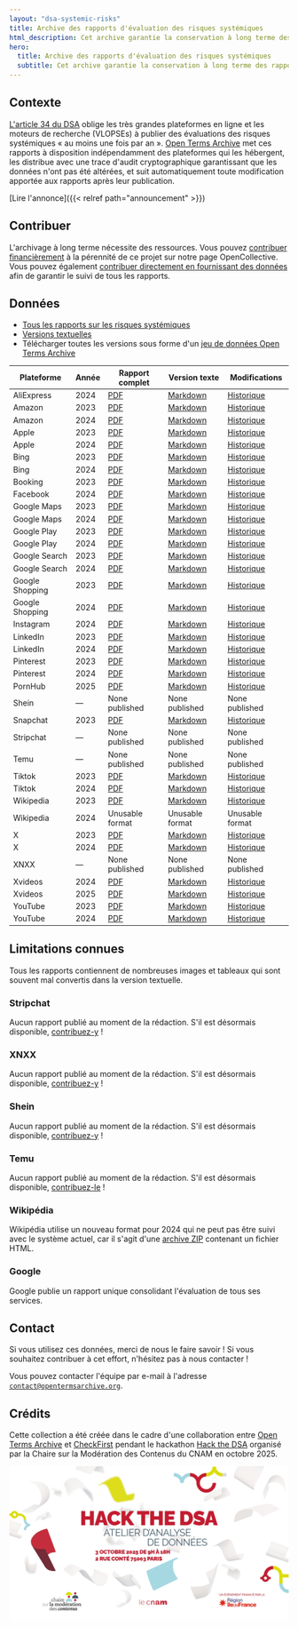 ```yaml
---
layout: "dsa-systemic-risks"
title: Archive des rapports d'évaluation des risques systémiques
html_description: Cet archive garantie la conservation à long terme des rapports sur les risques systémiques exigés par le DSA
hero:
  title: Archive des rapports d'évaluation des risques systémiques
  subtitle: Cet archive garantie la conservation à long terme des rapports sur les risques systémiques exigés par le DSA. Il facilite la recherche et renforce la responsabilité de la plateforme.
---
```


## Contexte

[L'article 34 du DSA](https://eur-lex.europa.eu/eli/reg/2022/2065/oj/eng#art_34) oblige les très grandes plateformes en ligne et les moteurs de recherche (VLOPSEs) à publier des évaluations des risques systémiques « au moins une fois par an ». [Open Terms Archive](https://opentermsarchive.org/) met ces rapports à disposition indépendamment des plateformes qui les hébergent, les distribue avec une trace d'audit cryptographique garantissant que les données n'ont pas été altérées, et suit automatiquement toute modification apportée aux rapports après leur publication.

[Lire l'annonce]({{< relref path="announcement" >}})

## Contribuer

L'archivage à long terme nécessite des ressources. Vous pouvez [contribuer financièrement](https://opencollective.com/opentermsarchive/projects/dsa-systemic-risks-reports) à la pérennité de ce projet sur notre page OpenCollective.
Vous pouvez également [contribuer directement en fournissant des données](https://github.com/OpenTermsArchive/dsa-reports-declarations/blob/main/CONTRIBUTING.md) afin de garantir le suivi de tous les rapports.

## Données

- [Tous les rapports sur les risques systémiques](https://github.com/OpenTermsArchive/dsa-reports-snapshots/)
- [Versions textuelles](https://github.com/OpenTermsArchive/dsa-reports-versions/)
- Télécharger toutes les versions sous forme d'un [jeu de données Open Terms Archive](https://github.com/OpenTermsArchive/dsa-reports-versions/releases)

<!-- [html-validate-disable-block wcag/h63: markdown does not generate tables with scope attribute] -->
| Plateforme | Année | Rapport complet | Version texte | Modifications |
|----------|------|-------------|--------------|---------|
| AliExpress | 2024 | [PDF](https://github.com/OpenTermsArchive/dsa-reports-snapshots/blob/main/AliExpress/Systemic%20Risks%20—%202024.pdf) | [Markdown](https://raw.githubusercontent.com/OpenTermsArchive/dsa-reports-versions/refs/heads/main/AliExpress/Systemic%20Risks%20—%202024.md) | [Historique](https://github.com/OpenTermsArchive/dsa-reports-versions/commits/main/AliExpress/Systemic%20Risks%20—%202024.md) |
| Amazon | 2023 | [PDF](https://github.com/OpenTermsArchive/dsa-reports-snapshots/blob/main/Amazon/Systemic%20Risks%20—%202023.pdf) | [Markdown](https://raw.githubusercontent.com/OpenTermsArchive/dsa-reports-versions/refs/heads/main/Amazon/Systemic%20Risks%20—%202023.md) | [Historique](https://github.com/OpenTermsArchive/dsa-reports-versions/commits/main/Amazon/Systemic%20Risks%20—%202023.md) |
| Amazon | 2024 | [PDF](https://github.com/OpenTermsArchive/dsa-reports-snapshots/blob/main/Amazon/Systemic%20Risks%20—%202024.pdf) | [Markdown](https://raw.githubusercontent.com/OpenTermsArchive/dsa-reports-versions/refs/heads/main/Amazon/Systemic%20Risks%20—%202024.md) | [Historique](https://github.com/OpenTermsArchive/dsa-reports-versions/commits/main/Amazon/Systemic%20Risks%20—%202024.md) |
| Apple | 2023 | [PDF](https://github.com/OpenTermsArchive/dsa-reports-snapshots/blob/main/Apple/Systemic%20Risks%20—%202023.pdf) | [Markdown](https://raw.githubusercontent.com/OpenTermsArchive/dsa-reports-versions/refs/heads/main/Apple/Systemic%20Risks%20—%202023.md) | [Historique](https://github.com/OpenTermsArchive/dsa-reports-versions/commits/main/Apple/Systemic%20Risks%20—%202023.md) |
| Apple | 2024 | [PDF](https://github.com/OpenTermsArchive/dsa-reports-snapshots/blob/main/Apple/Systemic%20Risks%20—%202024.pdf) | [Markdown](https://raw.githubusercontent.com/OpenTermsArchive/dsa-reports-versions/refs/heads/main/Apple/Systemic%20Risks%20—%202024.md) | [Historique](https://github.com/OpenTermsArchive/dsa-reports-versions/commits/main/Apple/Systemic%20Risks%20—%202024.md) |
| Bing | 2023 | [PDF](https://github.com/OpenTermsArchive/dsa-reports-snapshots/blob/main/Bing/Systemic%20Risks%20—%202023.pdf) | [Markdown](https://raw.githubusercontent.com/OpenTermsArchive/dsa-reports-versions/refs/heads/main/Bing/Systemic%20Risks%20—%202023.md) | [Historique](https://github.com/OpenTermsArchive/dsa-reports-versions/commits/main/Bing/Systemic%20Risks%20—%202023.md) |
| Bing | 2024 | [PDF](https://github.com/OpenTermsArchive/dsa-reports-snapshots/blob/main/Bing/Systemic%20Risks%20—%202024.pdf) | [Markdown](https://raw.githubusercontent.com/OpenTermsArchive/dsa-reports-versions/refs/heads/main/Bing/Systemic%20Risks%20—%202024.md) | [Historique](https://github.com/OpenTermsArchive/dsa-reports-versions/commits/main/Bing/Systemic%20Risks%20—%202024.md) |
| Booking | 2023 | [PDF](https://github.com/OpenTermsArchive/dsa-reports-snapshots/blob/main/Booking/Systemic%20Risks%20—%202023.pdf) | [Markdown](https://raw.githubusercontent.com/OpenTermsArchive/dsa-reports-versions/refs/heads/main/Booking/Systemic%20Risks%20—%202023.md) | [Historique](https://github.com/OpenTermsArchive/dsa-reports-versions/commits/main/Booking/Systemic%20Risks%20—%202023.md) |
| Facebook | 2024 | [PDF](https://github.com/OpenTermsArchive/dsa-reports-snapshots/blob/main/Facebook/Systemic%20Risks%20—%202024.pdf) | [Markdown](https://raw.githubusercontent.com/OpenTermsArchive/dsa-reports-versions/refs/heads/main/Facebook/Systemic%20Risks%20—%202024.md) | [Historique](https://github.com/OpenTermsArchive/dsa-reports-versions/commits/main/Facebook/Systemic%20Risks%20—%202024.md) |
| Google Maps | 2023 | [PDF](https://github.com/OpenTermsArchive/dsa-reports-snapshots/blob/main/Google%20Maps/Systemic%20Risks%20—%202023.pdf) | [Markdown](https://raw.githubusercontent.com/OpenTermsArchive/dsa-reports-versions/refs/heads/main/Google%20Maps/Systemic%20Risks%20—%202023.md) | [Historique](https://github.com/OpenTermsArchive/dsa-reports-versions/commits/main/Google%20Maps/Systemic%20Risks%20—%202023.md) |
| Google Maps | 2024 | [PDF](https://github.com/OpenTermsArchive/dsa-reports-snapshots/blob/main/Google%20Maps/Systemic%20Risks%20—%202024.pdf) | [Markdown](https://raw.githubusercontent.com/OpenTermsArchive/dsa-reports-versions/refs/heads/main/Google%20Maps/Systemic%20Risks%20—%202024.md) | [Historique](https://github.com/OpenTermsArchive/dsa-reports-versions/commits/main/Google%20Maps/Systemic%20Risks%20—%202024.md) |
| Google Play | 2023 | [PDF](https://github.com/OpenTermsArchive/dsa-reports-snapshots/blob/main/Google%20Play/Systemic%20Risks%20—%202023.pdf) | [Markdown](https://raw.githubusercontent.com/OpenTermsArchive/dsa-reports-versions/refs/heads/main/Google%20Play/Systemic%20Risks%20—%202023.md) | [Historique](https://github.com/OpenTermsArchive/dsa-reports-versions/commits/main/Google%20Play/Systemic%20Risks%20—%202023.md) |
| Google Play | 2024 | [PDF](https://github.com/OpenTermsArchive/dsa-reports-snapshots/blob/main/Google%20Play/Systemic%20Risks%20—%202024.pdf) | [Markdown](https://raw.githubusercontent.com/OpenTermsArchive/dsa-reports-versions/refs/heads/main/Google%20Play/Systemic%20Risks%20—%202024.md) | [Historique](https://github.com/OpenTermsArchive/dsa-reports-versions/commits/main/Google%20Play/Systemic%20Risks%20—%202024.md) |
| Google Search | 2023 | [PDF](https://github.com/OpenTermsArchive/dsa-reports-snapshots/blob/main/Google%20Search/Systemic%20Risks%20—%202023.pdf) | [Markdown](https://raw.githubusercontent.com/OpenTermsArchive/dsa-reports-versions/refs/heads/main/Google%20Search/Systemic%20Risks%20—%202023.md) | [Historique](https://github.com/OpenTermsArchive/dsa-reports-versions/commits/main/Google%20Search/Systemic%20Risks%20—%202023.md) |
| Google Search | 2024 | [PDF](https://github.com/OpenTermsArchive/dsa-reports-snapshots/blob/main/Google%20Search/Systemic%20Risks%20—%202024.pdf) | [Markdown](https://raw.githubusercontent.com/OpenTermsArchive/dsa-reports-versions/refs/heads/main/Google%20Search/Systemic%20Risks%20—%202024.md) | [Historique](https://github.com/OpenTermsArchive/dsa-reports-versions/commits/main/Google%20Search/Systemic%20Risks%20—%202024.md) |
| Google Shopping | 2023 | [PDF](https://github.com/OpenTermsArchive/dsa-reports-snapshots/blob/main/Google%20Shopping/Systemic%20Risks%20—%202023.pdf) | [Markdown](https://raw.githubusercontent.com/OpenTermsArchive/dsa-reports-versions/refs/heads/main/Google%20Shopping/Systemic%20Risks%20—%202023.md) | [Historique](https://github.com/OpenTermsArchive/dsa-reports-versions/commits/main/Google%20Shopping/Systemic%20Risks%20—%202023.md) |
| Google Shopping | 2024 | [PDF](https://github.com/OpenTermsArchive/dsa-reports-snapshots/blob/main/Google%20Shopping/Systemic%20Risks%20—%202024.pdf) | [Markdown](https://raw.githubusercontent.com/OpenTermsArchive/dsa-reports-versions/refs/heads/main/Google%20Shopping/Systemic%20Risks%20—%202024.md) | [Historique](https://github.com/OpenTermsArchive/dsa-reports-versions/commits/main/Google%20Shopping/Systemic%20Risks%20—%202024.md) |
| Instagram | 2024 | [PDF](https://github.com/OpenTermsArchive/dsa-reports-snapshots/blob/main/Instagram/Systemic%20Risks%20—%202024.pdf) | [Markdown](https://raw.githubusercontent.com/OpenTermsArchive/dsa-reports-versions/refs/heads/main/Instagram/Systemic%20Risks%20—%202024.md) | [Historique](https://github.com/OpenTermsArchive/dsa-reports-versions/commits/main/Instagram/Systemic%20Risks%20—%202024.md) |
| LinkedIn | 2023 | [PDF](https://github.com/OpenTermsArchive/dsa-reports-snapshots/blob/main/LinkedIn/Systemic%20Risks%20—%202023.pdf) | [Markdown](https://raw.githubusercontent.com/OpenTermsArchive/dsa-reports-versions/refs/heads/main/LinkedIn/Systemic%20Risks%20—%202023.md) | [Historique](https://github.com/OpenTermsArchive/dsa-reports-versions/commits/main/LinkedIn/Systemic%20Risks%20—%202023.md) |
| LinkedIn | 2024 | [PDF](https://github.com/OpenTermsArchive/dsa-reports-snapshots/blob/main/LinkedIn/Systemic%20Risks%20—%202024.pdf) | [Markdown](https://raw.githubusercontent.com/OpenTermsArchive/dsa-reports-versions/refs/heads/main/LinkedIn/Systemic%20Risks%20—%202024.md) | [Historique](https://github.com/OpenTermsArchive/dsa-reports-versions/commits/main/LinkedIn/Systemic%20Risks%20—%202024.md) |
| Pinterest | 2023 | [PDF](https://github.com/OpenTermsArchive/dsa-reports-snapshots/blob/main/Pinterest/Systemic%20Risks%20—%202023.pdf) | [Markdown](https://raw.githubusercontent.com/OpenTermsArchive/dsa-reports-versions/refs/heads/main/Pinterest/Systemic%20Risks%20—%202023.md) | [Historique](https://github.com/OpenTermsArchive/dsa-reports-versions/commits/main/Pinterest/Systemic%20Risks%20—%202023.md) |
| Pinterest| 2024 | [PDF](https://github.com/OpenTermsArchive/dsa-reports-snapshots/blob/main/Pinterest/Systemic%20Risks%20—%202024.pdf) | [Markdown](https://raw.githubusercontent.com/OpenTermsArchive/dsa-reports-versions/refs/heads/main/Pinterest/Systemic%20Risks%20—%202024.md) | [Historique](https://github.com/OpenTermsArchive/dsa-reports-versions/commits/main/Pinterest/Systemic%20Risks%20—%202024.md) |
| PornHub | 2025 | [PDF](https://github.com/OpenTermsArchive/dsa-reports-snapshots/blob/main/PornHub/Systemic%20Risks%20—%202025.pdf) | [Markdown](https://raw.githubusercontent.com/OpenTermsArchive/dsa-reports-versions/refs/heads/main/PornHub/Systemic%20Risks%20—%202025.md) | [Historique](https://github.com/OpenTermsArchive/dsa-reports-versions/commits/main/PornHub/Systemic%20Risks%20—%202025.md) |
| Shein | — | None published | None published | None published |
| Snapchat | 2023 | [PDF](https://github.com/OpenTermsArchive/dsa-reports-snapshots/blob/main/Snapchat/Systemic%20Risks%20—%202023.pdf) | [Markdown](https://raw.githubusercontent.com/OpenTermsArchive/dsa-reports-versions/refs/heads/main/Snapchat/Systemic%20Risks%20—%202023.md) | [Historique](https://github.com/OpenTermsArchive/dsa-reports-versions/commits/main/Snapchat/Systemic%20Risks%20—%202023.md) |
| Stripchat | — | None published | None published | None published |
| Temu | — | None published | None published | None published |
| Tiktok | 2023 | [PDF](https://github.com/OpenTermsArchive/dsa-reports-snapshots/blob/main/Tiktok/Systemic%20Risks%20—%202023.pdf) | [Markdown](https://raw.githubusercontent.com/OpenTermsArchive/dsa-reports-versions/refs/heads/main/Tiktok/Systemic%20Risks%20—%202023.md) | [Historique](https://github.com/OpenTermsArchive/dsa-reports-versions/commits/main/Tiktok/Systemic%20Risks%20—%202023.md) |
| Tiktok | 2024 | [PDF](https://github.com/OpenTermsArchive/dsa-reports-snapshots/blob/main/Tiktok/Systemic%20Risks%20—%202024.pdf) | [Markdown](https://raw.githubusercontent.com/OpenTermsArchive/dsa-reports-versions/refs/heads/main/Tiktok/Systemic%20Risks%20—%202024.md) | [Historique](https://github.com/OpenTermsArchive/dsa-reports-versions/commits/main/Tiktok/Systemic%20Risks%20—%202024.md) |
| Wikipedia | 2023 | [PDF](https://github.com/OpenTermsArchive/dsa-reports-snapshots/blob/main/Wikipedia/Systemic%20Risks%20—%202023.pdf) | [Markdown](https://raw.githubusercontent.com/OpenTermsArchive/dsa-reports-versions/refs/heads/main/Wikipedia/Systemic%20Risks%20—%202023.md) | [Historique](https://github.com/OpenTermsArchive/dsa-reports-versions/commits/main/Wikipedia/Systemic%20Risks%20—%202023.md) |
| Wikipedia | 2024 | Unusable format | Unusable format | Unusable format |
| X | 2023 | [PDF](https://github.com/OpenTermsArchive/dsa-reports-snapshots/blob/main/X/Systemic%20Risks%20—%202023.pdf) | [Markdown](https://raw.githubusercontent.com/OpenTermsArchive/dsa-reports-versions/refs/heads/main/X/Systemic%20Risks%20—%202023.md) | [Historique](https://github.com/OpenTermsArchive/dsa-reports-versions/commits/main/X/Systemic%20Risks%20—%202023.md) |
| X | 2024 | [PDF](https://github.com/OpenTermsArchive/dsa-reports-snapshots/blob/main/X/Systemic%20Risks%20—%202024.pdf) | [Markdown](https://raw.githubusercontent.com/OpenTermsArchive/dsa-reports-versions/refs/heads/main/X/Systemic%20Risks%20—%202024.md) | [Historique](https://github.com/OpenTermsArchive/dsa-reports-versions/commits/main/X/Systemic%20Risks%20—%202024.md) |
| XNXX | — | None published | None published | None published |
| Xvideos | 2024 | [PDF](https://github.com/OpenTermsArchive/dsa-reports-snapshots/blob/main/Xvideos/Systemic%20Risks%20—%202024.pdf) | [Markdown](https://raw.githubusercontent.com/OpenTermsArchive/dsa-reports-versions/refs/heads/main/Xvideos/Systemic%20Risks%20—%202024.md) | [Historique](https://github.com/OpenTermsArchive/dsa-reports-versions/commits/main/Xvideos/Systemic%20Risks%20—%202024.md) |
| Xvideos | 2025 | [PDF](https://github.com/OpenTermsArchive/dsa-reports-snapshots/blob/main/Xvideos/Systemic%20Risks%20—%202025.pdf) | [Markdown](https://raw.githubusercontent.com/OpenTermsArchive/dsa-reports-versions/refs/heads/main/Xvideos/Systemic%20Risks%20—%202025.md) | [Historique](https://github.com/OpenTermsArchive/dsa-reports-versions/commits/main/Xvideos/Systemic%20Risks%20—%202025.md) |
| YouTube | 2023 | [PDF](https://github.com/OpenTermsArchive/dsa-reports-snapshots/blob/main/Youtube/Systemic%20Risks%20—%202023.pdf) | [Markdown](https://raw.githubusercontent.com/OpenTermsArchive/dsa-reports-versions/refs/heads/main/Youtube/Systemic%20Risks%20—%202023.md) | [Historique](https://github.com/OpenTermsArchive/dsa-reports-versions/commits/main/Youtube/Systemic%20Risks%20—%202023.md) |
| YouTube | 2024 | [PDF](https://github.com/OpenTermsArchive/dsa-reports-snapshots/blob/main/Youtube/Systemic%20Risks%20—%202024.pdf) | [Markdown](https://raw.githubusercontent.com/OpenTermsArchive/dsa-reports-versions/refs/heads/main/Youtube/Systemic%20Risks%20—%202024.md) | [Historique](https://github.com/OpenTermsArchive/dsa-reports-versions/commits/main/Youtube/Systemic%20Risks%20—%202024.md) |

## Limitations connues

Tous les rapports contiennent de nombreuses images et tableaux qui sont souvent mal convertis dans la version textuelle.

### Stripchat

Aucun rapport publié au moment de la rédaction. S'il est désormais disponible, [contribuez-y](https://github.com/OpenTermsArchive/dsa-reports-declarations/blob/main/CONTRIBUTING.md) !

### XNXX

Aucun rapport publié au moment de la rédaction. S'il est désormais disponible, [contribuez-y](https://github.com/OpenTermsArchive/dsa-reports-declarations/blob/main/CONTRIBUTING.md) !

### Shein

Aucun rapport publié au moment de la rédaction. S'il est désormais disponible, [contribuez-y](https://github.com/OpenTermsArchive/dsa-reports-declarations/blob/main/CONTRIBUTING.md) !

### Temu

Aucun rapport publié au moment de la rédaction. S'il est désormais disponible, [contribuez-le](https://github.com/OpenTermsArchive/dsa-reports-declarations/blob/main/CONTRIBUTING.md) !

### Wikipédia

Wikipédia utilise un nouveau format pour 2024 qui ne peut pas être suivi avec le système actuel, car il s'agit d'une [archive ZIP](
https://foundation.wikimedia.org/wiki/File:WMF_23-24_approved_DSA_SRAM_(Risk_Register).zip) contenant un fichier HTML.

### Google

Google publie un rapport unique consolidant l'évaluation de tous ses services.

## Contact

Si vous utilisez ces données, merci de nous le faire savoir !
Si vous souhaitez contribuer à cet effort, n'hésitez pas à nous contacter !

Vous pouvez contacter l'équipe par e-mail à l'adresse [`contact@opentermsarchive.org`](mailto:contact@opentermsarchive.org?subject=DSA%20Systemic%20Risks%20Reports).

## Crédits

Cette collection a été créée dans le cadre d'une collaboration entre [Open Terms Archive](https://opentermsarchive.org/) et [CheckFirst](https://checkfirst.network) pendant le hackathon [Hack the DSA](https://regulation-tech.cnam.fr/hack-the-dsa/) organisé par la Chaire sur la Modération des Contenus du CNAM en octobre 2025.

[![Hack the DSA](/images/hack-the-dsa.jpg)](https://regulation-tech.cnam.fr/hack-the-dsa/)
